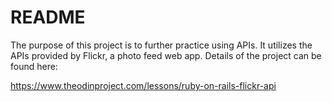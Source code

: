 # README

The purpose of this project is to further practice using APIs. It utilizes the APIs provided by Flickr, a photo feed web app. Details of the project can be found here:

https://www.theodinproject.com/lessons/ruby-on-rails-flickr-api